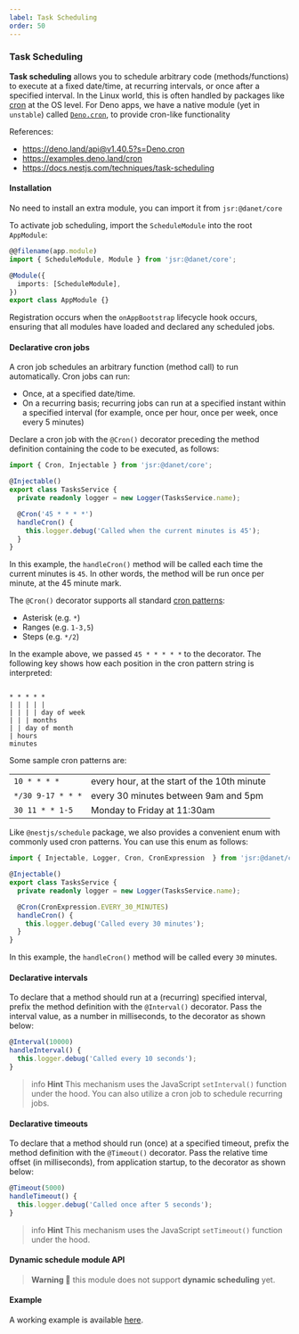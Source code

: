 ```yaml
---
label: Task Scheduling
order: 50
---
```

### Task Scheduling

**Task scheduling** allows you to schedule arbitrary code (methods/functions) to execute at a fixed date/time, at recurring intervals, or once after a specified interval. In the Linux world, this is often handled by packages like [cron](https://en.wikipedia.org/wiki/Cron) at the OS level. For Deno apps, we have a native module (yet in `unstable`) called [`Deno.cron`](https://deno.land/api@v1.40.5?s=Deno.cron&unstable), to provide cron-like functionality 

References: 
- https://deno.land/api@v1.40.5?s=Deno.cron
- https://examples.deno.land/cron
- https://docs.nestjs.com/techniques/task-scheduling


#### Installation

No need to install an extra module, you can import it from `jsr:@danet/core`

To activate job scheduling, import the `ScheduleModule` into the root `AppModule`:

```typescript
@@filename(app.module)
import { ScheduleModule, Module } from 'jsr:@danet/core';

@Module({
  imports: [ScheduleModule],
})
export class AppModule {}
```

Registration occurs when the `onAppBootstrap` lifecycle hook occurs, ensuring that all modules have loaded and declared any scheduled jobs.

#### Declarative cron jobs

A cron job schedules an arbitrary function (method call) to run automatically. Cron jobs can run:

- Once, at a specified date/time.
- On a recurring basis; recurring jobs can run at a specified instant within a specified interval (for example, once per hour, once per week, once every 5 minutes)

Declare a cron job with the `@Cron()` decorator preceding the method definition containing the code to be executed, as follows:

```typescript
import { Cron, Injectable } from 'jsr:@danet/core';

@Injectable()
export class TasksService {
  private readonly logger = new Logger(TasksService.name);

  @Cron('45 * * * *')
  handleCron() {
    this.logger.debug('Called when the current minutes is 45');
  }
}
```

In this example, the `handleCron()` method will be called each time the current minutes is `45`. In other words, the method will be run once per minute, at the 45 minute mark.

The `@Cron()` decorator supports all standard [cron patterns](http://crontab.org/):

- Asterisk (e.g. `*`)
- Ranges (e.g. `1-3,5`)
- Steps (e.g. `*/2`)

In the example above, we passed `45 * * * * *` to the decorator. The following key shows how each position in the cron pattern string is interpreted:

<pre class="language-javascript"><code class="language-javascript">
* * * * *
| | | | |
| | | | day of week
| | | months
| | day of month
| hours
minutes
</code></pre>

Some sample cron patterns are:

<table>
  <tbody>
    <tr>
      <td><code>10 * * * *</code></td>
      <td>every hour, at the start of the 10th minute</td>
    </tr>
    <tr>
      <td><code>*/30 9-17 * * *</code></td>
      <td>every 30 minutes between 9am and 5pm</td>
    </tr>
   <tr>
      <td><code>30 11 * * 1-5</code></td>
      <td>Monday to Friday at 11:30am</td>
    </tr>
  </tbody>
</table>

Like `@nestjs/schedule` package, we also provides a convenient enum with commonly used cron patterns. You can use this enum as follows:

```typescript
import { Injectable, Logger, Cron, CronExpression  } from 'jsr:@danet/core';

@Injectable()
export class TasksService {
  private readonly logger = new Logger(TasksService.name);

  @Cron(CronExpression.EVERY_30_MINUTES)
  handleCron() {
    this.logger.debug('Called every 30 minutes');
  }
}
```

In this example, the `handleCron()` method will be called every `30` minutes.

#### Declarative intervals

To declare that a method should run at a (recurring) specified interval, prefix the method definition with the `@Interval()` decorator. Pass the interval value, as a number in milliseconds, to the decorator as shown below:

```typescript
@Interval(10000)
handleInterval() {
  this.logger.debug('Called every 10 seconds');
}
```

> info **Hint** This mechanism uses the JavaScript `setInterval()` function under the hood. You can also utilize a cron job to schedule recurring jobs.


#### Declarative timeouts

To declare that a method should run (once) at a specified timeout, prefix the method definition with the `@Timeout()` decorator. Pass the relative time offset (in milliseconds), from application startup, to the decorator as shown below:

```typescript
@Timeout(5000)
handleTimeout() {
  this.logger.debug('Called once after 5 seconds');
}
```

> info **Hint** This mechanism uses the JavaScript `setTimeout()` function under the hood.


#### Dynamic schedule module API

> **Warning 🚧** this module does not support **dynamic scheduling** yet.

#### Example

A working example is available [here](https://github.com/Savory/Danet/blob/main/example/schedule.ts).

